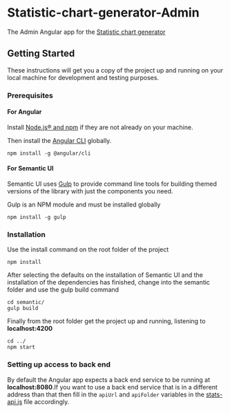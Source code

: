# Statistic-chart-generator-Admin
The Admin Angular app for the [Statistic chart generator](https://github.com/madgeek-arc/Statistic-chart-generator)

## Getting Started
These instructions will get you a copy of the project up and running on your local machine for development and testing purposes.

### Prerequisites
#### For Angular
Install [Node.js® and npm](https://nodejs.org/en/download/) if they are not already on your machine.

Then install the [Angular CLI](https://github.com/angular/angular-cli) globally.

`npm install -g @angular/cli`

#### For Semantic UI
Semantic UI uses [Gulp](https://gulpjs.com/) to provide command line tools for building themed versions of the library with just the components you need.

Gulp is an NPM module and must be installed globally

`npm install -g gulp`

### Installation

Use the install command on the root folder of the project 

`npm install`

After selecting the defaults on the installation of Semantic UI and the installation of the dependencies has finished, change into the semantic folder and use the gulp build command

```
cd semantic/
gulp build
```

Finally from the root folder get the project up and running, listening to **localhost:4200**

```
cd ../
npm start
```
### Setting up access to back end

By default the Angular app expects a back end service to be running at **localhost:8080**.If you want to use a back end service that is in a different address than that then fill in the `apiUrl` and `apiFolder` variables in the [stats-api.js](src/stats-api.js) file accordingly.


